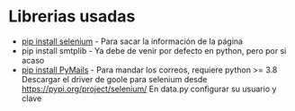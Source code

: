 # Librerias usadas
* [pip install selenium](https://pypi.org/project/selenium/) - Para sacar la información de la página
* pip install smtplib - Ya debe de venir por defecto en python, pero por si acaso
* [pip install PyMails](https://pypi.org/project/PyMails/) - Para mandar los correos, requiere python >= 3.8
Descargar el driver de goole para selenium desde https://pypi.org/project/selenium/
En data.py configurar su usuario y clave
